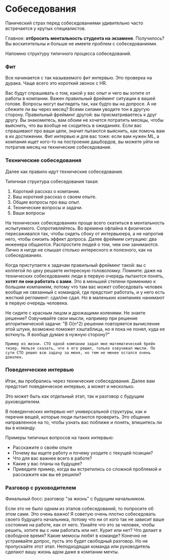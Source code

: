 # Собеседования

Панический страх перед собеседованиями удивительно часто встречается у крутых специалистов.

Главное: **отбросить ментальность студента на экзамене**. Получилось? Вы восхитительны и больше не имеете проблем с собеседованиями.

Напомню структуру типичного процесса собеседований.

### Фит

Все начинается с так называемого фит интервью. Это проверка на дурака. Чаще всего это короткий звонок с HR.

Вас будут спрашивать о том, какой у вас опыт и чего вы хотите от работы в компании. Важен правильный фрейминг ситуации в вашей голове. Вопросы могут выглядеть так, как будто вы на допросе. А не сбежите ли вы через месяц? Всеми силами уводите тон в другую сторону. Правильный фрейминг другой: вы присматриваетесь к друг другу. Вы знакомитесь, вам обоим не хочется потратить месяцы, чтобы выяснить, что вы вообще не сходитесь в ожиданиях. Если вас спрашивают про ваши цели, значит пытаются выяснить, как помочь вам в их достижении. Фит интервью и для вас тоже: если вам нужен ML, а компания ищет кого-то на построение дашбордов, вы можете уйти не потратив месяц на технические собеседования.

### Технические собеседования

Далее как правило идут технические собеседования. 

Типичная структура собеседования такая:
1. Короткий рассказ о компании.
2. Ваш короткий рассказ о своем опыте.
3. Общие вопросы про ваш опыт.
4. Технические вопросы и задачи.
5. Ваши вопросы

На технических собеседованиях проще всего скатиться в ментальность испытуемого. Сопротивляйтесь. Во времена офлайна я физически пересаживался так, чтобы сидеть сбоку от интервьюера, а не напротив него, чтобы снизить эффект допроса. Далее фреймим ситуацию: два инженера общаются. Распростите людей о том, чем они занимаются. Лично я нигде не слышал столько интересного и полезного, как на собеседованиях.

Когда приступаете к задачам правильный фрейминг такой: вы с коллегой по цеху решаете интересную головоломку. Помните: даже на технических собеседованиях люди в первую очередь пытаются понять, **хотят ли они работать с вами**. Это в меньшей степени применимо к большим компаниям, потому что там вас может собеседовать человек вообще не связанный с командой, где предстоит работать, и у него есть жесткий регламент: сдал/не сдал. Но в маленьких компаниях нанимают в первую очередь человека. 

Не сидите с красным лицом и дрожащими коленями. Не знаете решение? Озвучивайте свои мысли, например при решение алгоритмической задачи: "В O(n^2) решении
повторяется вычисление этой штуки, возможно поможет хэштаблица, но я пока не понял, куда ее воткнуть. Я вообще думаю в нужную сторону?" 

```{note}
Пример из жизни. CTO одной компании задал мне математический брейн тизер. Нельзя сказать, что я его решил, только озвучивал мысли. По сути CTO решил всю задачу за меня, но тем не менее остался очень доволен.
```

### Поведенческие интервью

Итак, вы пробрались через технические собеседования. Далее вам предстоит поведенческое интервью, а может и несколько.

Это может быть как отдельный этап, так и разговор с будущим руководителем.

В поведенческих интервью нет универсальной структуры, как и перечня вещей, которые люди пытаются проверить. Это общение направленное на то, чтобы узнать вас поближе и понять, впишитесь ли вы в команду.

Примеры типичных вопросов на таких интервью:
* Расскажите о своём опыте
* Почему вы ищете работу и почему уходите с текущей позиции?
* Что для вас важнее всего в работе?
* Какие у вас планы на будущее?
* Приведите пример, когда вы встретились со сложной проблемой и расскажите как вы её решили?

### Разговор с руководителем

Финальный босс: разговор "за жизнь" с будущим начальником. 

Если это не было одним из этапов собеседований, то  попросите об этом сами. Это очень важно! Я советую очень плотно собеседовать своего будущего начальника, потому что ни от кого так не зависит ваше состояние на работе, как от него. Узнайте что это за человек, чтобы решить, хотите вы с ним работать или нет. Курит или нет? Что делает в свободное время? Какие мемосы любят в команде? Конечно не устраивайте допрос, пусть это будет свободный разговор. Но не пропускайте этот этап. Неподходящая команда или руководитель сделают вашу жизнь адом даже в компании мечты.
